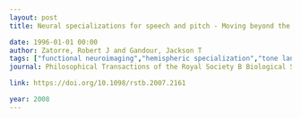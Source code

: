 ```yaml
---
layout: post
title: Neural specializations for speech and pitch - Moving beyond the dichotomies

date: 1996-01-01 00:00
author: Zatorre, Robert J and Gandour, Jackson T
tags: ["functional neuroimaging","hemispheric specialization","tone languages"]
journal: Philosophical Transactions of the Royal Society B Biological Sciences

link: https://doi.org/10.1098/rstb.2007.2161

year: 2008
---
```



